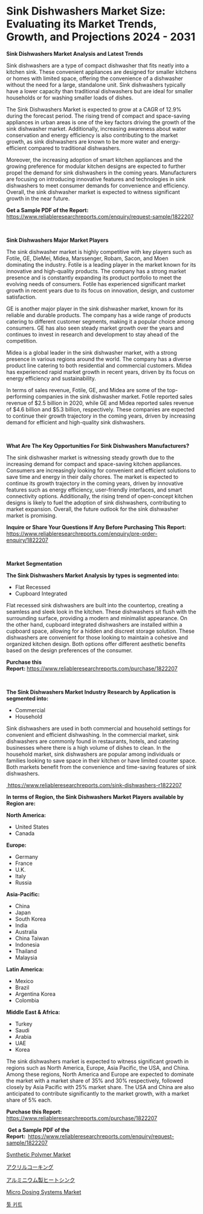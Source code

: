 <p><h1>Sink Dishwashers Market Size: Evaluating its Market Trends, Growth, and Projections 2024 - 2031</h1></p><p><strong>Sink Dishwashers Market Analysis and Latest Trends</strong></p>
<p><p>Sink dishwashers are a type of compact dishwasher that fits neatly into a kitchen sink. These convenient appliances are designed for smaller kitchens or homes with limited space, offering the convenience of a dishwasher without the need for a large, standalone unit. Sink dishwashers typically have a lower capacity than traditional dishwashers but are ideal for smaller households or for washing smaller loads of dishes.</p><p>The Sink Dishwashers Market is expected to grow at a CAGR of 12.9% during the forecast period. The rising trend of compact and space-saving appliances in urban areas is one of the key factors driving the growth of the sink dishwasher market. Additionally, increasing awareness about water conservation and energy efficiency is also contributing to the market growth, as sink dishwashers are known to be more water and energy-efficient compared to traditional dishwashers.</p><p>Moreover, the increasing adoption of smart kitchen appliances and the growing preference for modular kitchen designs are expected to further propel the demand for sink dishwashers in the coming years. Manufacturers are focusing on introducing innovative features and technologies in sink dishwashers to meet consumer demands for convenience and efficiency. Overall, the sink dishwasher market is expected to witness significant growth in the near future.</p></p>
<p><strong>Get a Sample PDF of the Report:&nbsp;</strong> <a href="https://www.reliableresearchreports.com/enquiry/request-sample/1822207">https://www.reliableresearchreports.com/enquiry/request-sample/1822207</a></p>
<p>&nbsp;</p>
<p><strong>Sink Dishwashers Major Market Players</strong></p>
<p><p>The sink dishwasher market is highly competitive with key players such as Fotile, GE, DieMei, Midea, Marssenger, Robam, Sacon, and Moen dominating the industry. Fotile is a leading player in the market known for its innovative and high-quality products. The company has a strong market presence and is constantly expanding its product portfolio to meet the evolving needs of consumers. Fotile has experienced significant market growth in recent years due to its focus on innovation, design, and customer satisfaction.</p><p>GE is another major player in the sink dishwasher market, known for its reliable and durable products. The company has a wide range of products catering to different customer segments, making it a popular choice among consumers. GE has also seen steady market growth over the years and continues to invest in research and development to stay ahead of the competition.</p><p>Midea is a global leader in the sink dishwasher market, with a strong presence in various regions around the world. The company has a diverse product line catering to both residential and commercial customers. Midea has experienced rapid market growth in recent years, driven by its focus on energy efficiency and sustainability.</p><p>In terms of sales revenue, Fotile, GE, and Midea are some of the top-performing companies in the sink dishwasher market. Fotile reported sales revenue of $2.5 billion in 2020, while GE and Midea reported sales revenue of $4.6 billion and $5.3 billion, respectively. These companies are expected to continue their growth trajectory in the coming years, driven by increasing demand for efficient and high-quality sink dishwashers.</p></p>
<p>&nbsp;</p>
<p><strong>What Are The Key Opportunities For Sink Dishwashers Manufacturers?</strong></p>
<p><p>The sink dishwasher market is witnessing steady growth due to the increasing demand for compact and space-saving kitchen appliances. Consumers are increasingly looking for convenient and efficient solutions to save time and energy in their daily chores. The market is expected to continue its growth trajectory in the coming years, driven by innovative features such as energy efficiency, user-friendly interfaces, and smart connectivity options. Additionally, the rising trend of open-concept kitchen designs is likely to fuel the adoption of sink dishwashers, contributing to market expansion. Overall, the future outlook for the sink dishwasher market is promising.</p></p>
<p><strong>Inquire or Share Your Questions If Any Before Purchasing This Report:</strong> <a href="https://www.reliableresearchreports.com/enquiry/pre-order-enquiry/1822207">https://www.reliableresearchreports.com/enquiry/pre-order-enquiry/1822207</a></p>
<p>&nbsp;</p>
<p><strong>Market Segmentation</strong></p>
<p><strong>The Sink Dishwashers Market Analysis by types is segmented into:</strong></p>
<p><ul><li>Flat Recessed</li><li>Cupboard Integrated</li></ul></p>
<p><p>Flat recessed sink dishwashers are built into the countertop, creating a seamless and sleek look in the kitchen. These dishwashers sit flush with the surrounding surface, providing a modern and minimalist appearance. On the other hand, cupboard integrated dishwashers are installed within a cupboard space, allowing for a hidden and discreet storage solution. These dishwashers are convenient for those looking to maintain a cohesive and organized kitchen design. Both options offer different aesthetic benefits based on the design preferences of the consumer.</p></p>
<p><strong>Purchase this Report:&nbsp;</strong><a href="https://www.reliableresearchreports.com/purchase/1822207">https://www.reliableresearchreports.com/purchase/1822207</a></p>
<p>&nbsp;</p>
<p><strong>The Sink Dishwashers Market Industry Research by Application is segmented into:</strong></p>
<p><ul><li>Commercial</li><li>Household</li></ul></p>
<p><p>Sink dishwashers are used in both commercial and household settings for convenient and efficient dishwashing. In the commercial market, sink dishwashers are commonly found in restaurants, hotels, and catering businesses where there is a high volume of dishes to clean. In the household market, sink dishwashers are popular among individuals or families looking to save space in their kitchen or have limited counter space. Both markets benefit from the convenience and time-saving features of sink dishwashers.</p></p>
<p><a href="https://www.reliableresearchreports.com/sink-dishwashers-r1822207">&nbsp;https://www.reliableresearchreports.com/sink-dishwashers-r1822207</a></p>
<p><strong>In terms of Region, the Sink Dishwashers Market Players available by Region are:</strong></p>
<p>
    <p> <strong> North America: </strong>
        <ul>
            <li>United States</li>
            <li>Canada</li>
        </ul>
        </p> 
    <p> <strong> Europe: </strong>
        <ul>
            <li>Germany</li>
            <li>France</li>
            <li>U.K.</li>
            <li>Italy</li>
            <li>Russia</li>
        </ul>
        </p> 
    <p> <strong> Asia-Pacific: </strong>
        <ul>
            <li>China</li>
            <li>Japan</li>
            <li>South Korea</li>
            <li>India</li>
            <li>Australia</li>
            <li>China Taiwan</li>
            <li>Indonesia</li>
            <li>Thailand</li>
            <li>Malaysia</li>
        </ul>
        </p> 
    <p> <strong> Latin America: </strong>
        <ul>
            <li>Mexico</li>
            <li>Brazil</li>
            <li>Argentina Korea</li>
            <li>Colombia</li>
        </ul>
        </p> 
    <p> <strong> Middle East & Africa: </strong>
        <ul>
            <li>Turkey</li>
            <li>Saudi</li>
            <li>Arabia</li>
            <li>UAE</li>
            <li>Korea</li>
        </ul>
    </p>
    </p>
<p><p>The sink dishwashers market is expected to witness significant growth in regions such as North America, Europe, Asia Pacific, the USA, and China. Among these regions, North America and Europe are expected to dominate the market with a market share of 35% and 30% respectively, followed closely by Asia Pacific with 25% market share. The USA and China are also anticipated to contribute significantly to the market growth, with a market share of 5% each.</p></p>
<p><strong>Purchase this Report: </strong><a href="https://www.reliableresearchreports.com/purchase/1822207">https://www.reliableresearchreports.com/purchase/1822207</a></p>
<p>&nbsp;<strong>Get a Sample PDF of the Report:&nbsp;&nbsp;</strong><a href="https://www.reliableresearchreports.com/enquiry/request-sample/1822207">https://www.reliableresearchreports.com/enquiry/request-sample/1822207</a></p>
<p><strong></strong></p>
<p><p><a href="https://issuu.com/reportprime-2/docs/synthetic-polymer-market-size-2030.pptx">Synthetic Polymer Market</a></p><p><a href="https://github.com/oqxogxyvqe90775/Market-Research-Report-List-1/blob/main/662525630645.md">アクリルコーキング</a></p><p><a href="https://github.com/oqxogxyvqe90775/Market-Research-Report-List-1/blob/main/935963430644.md">アルミニウム製ヒートシンク</a></p><p><a href="https://github.com/wusalecollins540tpqoz/Market-Research-Report-List-2/blob/main/micro-dosing-systems-market.md">Micro Dosing Systems Market</a></p><p><a href="https://github.com/royErdmtyan906778/Market-Research-Report-List-1/blob/main/509251828061.md">툴 키트</a></p></p>